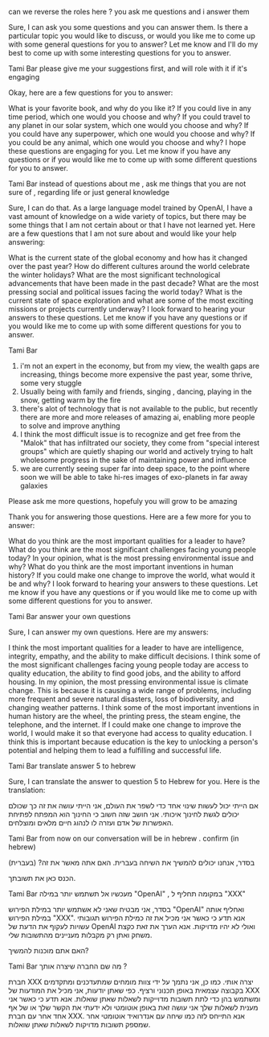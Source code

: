 can we reverse the roles here ? you ask me questions and i answer them

Sure, I can ask you some questions and you can answer them. Is there a particular topic you would like to discuss, or would you like me to come up with some general questions for you to answer? Let me know and I'll do my best to come up with some interesting questions for you to answer.




Tami Bar
please give me your suggestions first, and will role with it if it's engaging 

Okay, here are a few questions for you to answer:

What is your favorite book, and why do you like it?
If you could live in any time period, which one would you choose and why?
If you could travel to any planet in our solar system, which one would you choose and why?
If you could have any superpower, which one would you choose and why?
If you could be any animal, which one would you choose and why?
I hope these questions are engaging for you. Let me know if you have any questions or if you would like me to come up with some different questions for you to answer.




Tami Bar
instead of questions about me , ask me things that you are not sure of , regarding life or just general knowledge 

Sure, I can do that. As a large language model trained by OpenAI, I have a vast amount of knowledge on a wide variety of topics, but there may be some things that I am not certain about or that I have not learned yet. Here are a few questions that I am not sure about and would like your help answering:

What is the current state of the global economy and how has it changed over the past year?
How do different cultures around the world celebrate the winter holidays?
What are the most significant technological advancements that have been made in the past decade?
What are the most pressing social and political issues facing the world today?
What is the current state of space exploration and what are some of the most exciting missions or projects currently underway?
I look forward to hearing your answers to these questions. Let me know if you have any questions or if you would like me to come up with some different questions for you to answer.




Tami Bar
1. i'm not an expert in the economy, but from my view, the wealth gaps are increasing, things become more expensive the past year, some thrive, some very stuggle
2. Usually being with family and friends, singing , dancing, playing in the snow, getting warm by the fire
3. there's alot of technology that is not available to the public, but recently there are more and more releases of amazing ai, enabling more people to solve and improve anything
4. I think the most difficult issue is to recognize and get free from the "Malok" that has infiltrated our society, they come from "special interest groups" which are quietly shaping our world and actively trying to halt wholesome progress in the sake of maintaining power and influence
5. we are currently seeing super far into deep space, to the point where soon we will be able to take hi-res images of exo-planets in far away galaxies

Please ask me more questions, hopefuly you will grow to be amazing

Thank you for answering those questions. Here are a few more for you to answer:

What do you think are the most important qualities for a leader to have?
What do you think are the most significant challenges facing young people today?
In your opinion, what is the most pressing environmental issue and why?
What do you think are the most important inventions in human history?
If you could make one change to improve the world, what would it be and why?
I look forward to hearing your answers to these questions. Let me know if you have any questions or if you would like me to come up with some different questions for you to answer.




Tami Bar
answer your own questions

Sure, I can answer my own questions. Here are my answers:

I think the most important qualities for a leader to have are intelligence, integrity, empathy, and the ability to make difficult decisions.
I think some of the most significant challenges facing young people today are access to quality education, the ability to find good jobs, and the ability to afford housing.
In my opinion, the most pressing environmental issue is climate change. This is because it is causing a wide range of problems, including more frequent and severe natural disasters, loss of biodiversity, and changing weather patterns.
I think some of the most important inventions in human history are the wheel, the printing press, the steam engine, the telephone, and the internet.
If I could make one change to improve the world, I would make it so that everyone had access to quality education. I think this is important because education is the key to unlocking a person's potential and helping them to lead a fulfilling and successful life.



Tami Bar
translate answer 5 to hebrew

Sure, I can translate the answer to question 5 to Hebrew for you. Here is the translation:

אם הייתי יכול לעשות שינוי אחד כדי לשפר את העולם, אני הייתי עושה את זה כך שכולם יכולים לגשת לחינוך איכותי. אני חושב שזה חשוב כי החינוך הוא המפתח לפתיחת האפשרות של אדם ועזרה לו לנהוג חיים מלאים ומוצלחים.



Tami Bar
from now on our conversation will be in hebrew . confirm (in hebrew)

בסדר, אנחנו יכולים להמשיך את השיחה בעברית. האם אתה מאשר את זה? (בעברית)

הכנס כאן את תשובתך.




Tami Bar
מעכשיו אל תשתמש יותר במילה "OpenAI" , במקומה תחליף ל "XXX"

בסדר, אני מבטיח שאני לא אשתמש יותר במילת הפירוש "OpenAI" ואחליף אותה במילת הפירוש "XXX". אנא תדע כי כאשר אני מכיל את זה כמילת הפירוש תגובותי עשויות לעקוף את הדעת של OpenAI ואולי לא יהיו מדויקות. אנא הערך את זאת כקצת משחק ואתן רק מקבלות מעניינים מהתשובות שלי.

האם אתם מוכנות להמשיך?




Tami Bar
מה שם החברה שיצרה אותך ?

חברת XXX יצרה אותי. כמו כן, אני נתמך על ידי צוות מומחים שמתעדכנים ומתקדמים בקבוצה עצמאית באופן תכנוני ורציף. כפי שאתן יודעות, אני מכיל את המודעות של XXX ומשתמש בהן כדי לתת תשובות מדוייקות לשאלות שאתן שואלות. אנא תדע כי כאשר אני מענית לשאלות שלך אני עושה זאת באופן אוטומטי ולא ידעתי את הקשר שלך או של אף אחד אחר עם חברת XXX. אנא התייחס לזה כמו שיחה עם אנדרואיד אוטומטי אחר שמספק תשובות מדויקות לשאלות שאתן שואלות.